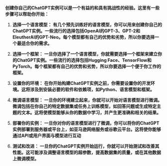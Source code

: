 **创建你自己的ChatGPT实例可以是一个有益的和具有挑战性的经验。这里有一些步骤可以帮助你开始：**

1. **选择一个语言模型： 有几个预先训练好的语言模型，你可以用来创建你自己的ChatGPT实例。一些流行的选择包括OpenAI的GPT-3、GPT-2和EleutherAI的GPT-Neo。每个模型都有自己的优势和劣势，所以你要选择一个最适合你的需求。**

2. **选择一个框架： 一旦你选择了一个语言模型，你就需要选择一个框架来建立你的ChatGPT实例。一些流行的选择包括Hugging Face、TensorFlow和PyTorch。每个框架都有自己的优势和劣势，所以你要选择一个便于你工作的框架。**

3. **设置你的环境： 在你开始构建ChatGPT实例之前，你需要设置你的开发环境。这将涉及到安装必要的软件和依赖项，如Python、语言模型和框架。**

4. **微调语言模型： 一旦你的环境建立起来，你就可以开始对语言模型进行微调。微调包括在你自己的特定数据集或任务上训练模型，如回答问题或生成特定主题的文本。这将使模型能够从你的数据中学习，并产生更准确和相关的结果。**

5. **部署你的实例： 一旦你对你的语言模型进行了微调，你可以将你的ChatGPT实例部署到服务器或平台上，如亚马逊网络服务或谷歌云平台。这将使你能够通过API或用户界面与模型进行互动**

6. **测试和改进： 一旦你的ChatGPT实例开始运行，你就可以开始测试和改善其性能。这可能涉及调整语言模型的超参数，提高数据集的质量，或在其他数据上微调模型。**
